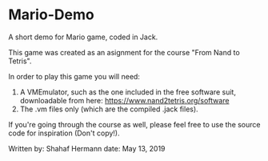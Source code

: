 # Mario-Demo
A short demo for Mario game, coded in Jack.

This game was created as an asignment for the course "From Nand to Tetris".

In order to play this game you will need: 
1. A VMEmulator, such as the one included in the free software suit, downloadable from here: https://www.nand2tetris.org/software
2. The .vm files only (which are the compiled .jack files).

If you're going through the course as well, please feel free to use the source code for inspiration (Don't copy!).


Written by: Shahaf Hermann
date: May 13, 2019